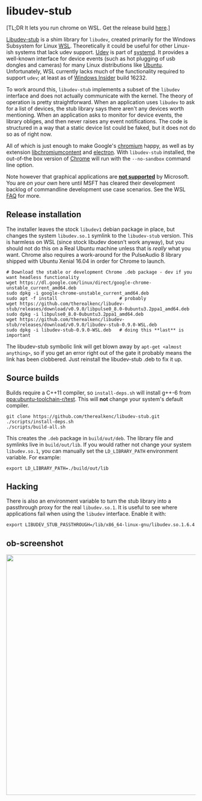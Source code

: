 # libudev-stub

[TL;DR It lets you run chrome on WSL. Get the release build [here](https://github.com/therealkenc/libudev-stub/releases).]

[Libudev-stub](https://github.com/therealkenc/libudev-stub) is a shim library for `libudev`, created primarily for the Windows Subsystem for Linux [WSL](https://msdn.microsoft.com/en-us/commandline/wsl/about). Theoretically it could be useful for other Linux-ish systems that lack udev support. [Udev](https://www.freedesktop.org/software/systemd/man/udev.html) is part of [systemd](https://www.freedesktop.org/wiki/Software/systemd/). It provides a well-known interface for device events (such as hot plugging of usb dongles and cameras) for many Linux distributions like [Ubuntu](https://www.ubuntu.com/). Unfortunately, WSL currently lacks much of the functionality required to support `udev`; at least as of [Windows Insider](https://insider.windows.com/) build 16232.

To work around this, `libudev-stub` implements a subset of the `libudev` interface and does not actually communicate with the kernel. The theory of operation is pretty straightforward. When an application uses `libudev` to ask for a list of devices, the stub library says there aren't any devices worth mentioning. When an application asks to monitor for device events, the library obliges, and then never raises any event notifications. The code is structured in a way that a static device list could be faked, but it does not do so as of right now.

All of which is just enough to make Google's [chromium](https://www.chromium.org/Home) happy, as well as by extension [libchromiumcontent](https://github.com/electron/libchromiumcontent) and [electron](https://electron.atom.io/). With `libudev-stub` installed, the out-of-the box version of [Chrome](https://www.google.com/chrome/) will run with the `--no-sandbox` command line option.

Note however that graphical applications are [**not supported**](https://wpdev.uservoice.com/forums/266908-command-prompt-console-bash-on-ubuntu-on-windo/suggestions/13250499-support-for-x-server-running-in-windows-on-the-sam?tracking_code=6be7122042c59b213451b9198f208f27) by Microsoft. You are _on your own_ here until MSFT has cleared their development backlog of commandline development use case scenarios. See the WSL [FAQ](https://msdn.microsoft.com/en-us/commandline/wsl/faq) for more.

## Release installation
The installer leaves the stock `libudev1` debian package in place, but changes the system `libudev.so.1` symlink to the `libudev-stub` version. This is harmless on WSL (since stock libudev doesn't work anyway), but you should not do this on a Real Ubuntu machine unless that is _really_ what you want. Chrome also requires a work-around for the PulseAudio 8 library shipped with Ubuntu Xenial 16.04 in order for Chrome to launch. 

```
# Download the stable or development Chrome .deb package - dev if you want headless functionality
wget https://dl.google.com/linux/direct/google-chrome-unstable_current_amd64.deb
sudo dpkg -i google-chrome-unstable_current_amd64.deb
sudo apt -f install                       # probably
wget https://github.com/therealkenc/libudev-stub/releases/download/v0.9.0/libpulse0_8.0-0ubuntu3.2ppa1_amd64.deb
sudo dpkg -i libpulse0_8.0-0ubuntu3.2ppa1_amd64.deb
wget https://github.com/therealkenc/libudev-stub/releases/download/v0.9.0/libudev-stub-0.9.0-WSL.deb
sudo dpkg -i libudev-stub-0.9.0-WSL.deb   # doing this **last** is important
```
The libudev-stub symbolic link will get blown away by `apt-get <almost anything>`, so if you get an error right out of the gate it probably means the link has been clobbered. Just reinstall the libudev-stub .deb to fix it up.

## Source builds
Builds require a C++11 compiler, so `install-deps.sh` will install g++-6 from [ppa:ubuntu-toolchain-r/test](https://launchpad.net/~ubuntu-toolchain-r/+archive/ubuntu/test). This will **not** change your system's default compiler.
```
git clone https://github.com/therealkenc/libudev-stub.git
./scripts/install-deps.sh
./scripts/build-all.sh
```
This creates the `.deb` package in `build/out/deb`. The library file and symlinks live in `build/out/lib`. If you would rather not change your system `libudev.so.1`, you can manually set the `LD_LIBRARY_PATH` environment variable. For example:
```
export LD_LIBRARY_PATH=./build/out/lib
```

## Hacking

There is also an environment variable to turn the stub library into a passthrough proxy for the real `libudev.so.1`. It is useful to see where applications fail when using the `libudev` interface. Enable it with:
```
export LIBUDEV_STUB_PASSTHROUGH=/lib/x86_64-linux-gnu/libudev.so.1.6.4
```

## ob-screenshot
<img src="https://raw.githubusercontent.com/therealkenc/libudev-stub/master/docs/chrome-screencap.png" width="640">
